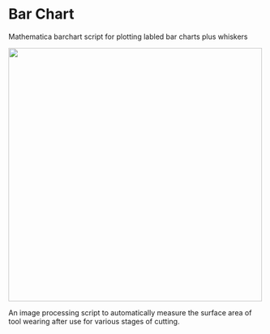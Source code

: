 # Bar Chart 
Mathematica barchart script for plotting labled bar charts plus whiskers


<img width="500" src=https://github.com/dr-mrsthemonarch/mathematicas/blob/master/barchat/barchart.png>



An image processing script to automatically measure the surface area of tool wearing after use for various stages of cutting.
